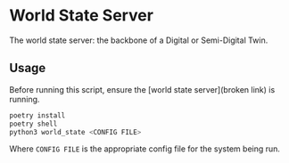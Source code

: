 # World State Server

The world state server: the backbone of a Digital or Semi-Digital Twin.

## Usage

Before running this script, ensure the [world state server](broken link) is running.

```sh
poetry install
poetry shell
python3 world_state <CONFIG FILE>
```

Where `CONFIG FILE` is the appropriate config file for the system being run.


